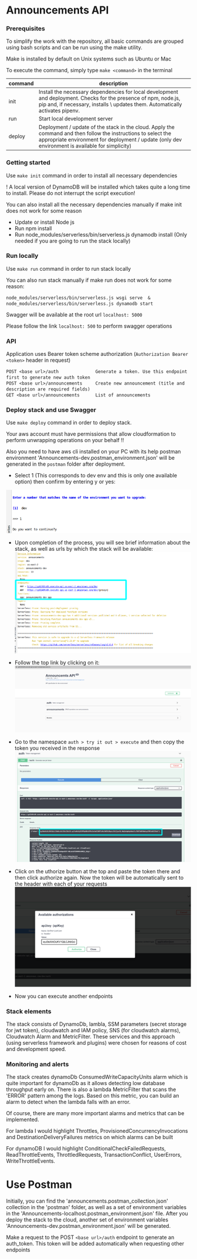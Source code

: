 # Announcements API


### Prerequisites


To simplify the work with the repository, 
all basic commands are grouped using bash scripts and can be run using the make utility.

Make is installed by default on Unix systems such as Ubuntu or Mac

To execute the command, simply type `make <command>` in the terminal

|   command	|  description   	|
|---	|---	|
|  init	|  Install the necessary dependencies for local development and deployment. Checks for the presence of npm, node.js, pip and, if necessary, installs \ updates them. Automatically activates pipenv. |
|  run 	|   Start local development server	|
|  deploy 	|   Deployment / update of the stack in the cloud. Apply the command and then follow the instructions to select the appropriate environment for deployment / update (only dev environment is available for simplicity)	|

### Getting started

Use `make init` command in order to install all necessary dependencies

! A local version of DynamoDB will be installed which takes quite a long time to install. Please do not interrupt the script execution!

You can also install all the necessary dependencies manually if make init does not work for some reason

* Update or install Node js
* Run npm install
* Run node_modules/serverless/bin/serverless.js dynamodb install (Only needed if you are going to run the stack locally)


### Run locally

Use `make run` command in order to run stack locally

You can also run stack manually if make run does not work for some reason:

    node_modules/serverless/bin/serverless.js wsgi serve  & node_modules/serverless/bin/serverless.js dynamodb start 


Swagger will be available at the root url `localhost: 5000`

Please follow the link `localhost: 500` to perform swagger operations

### API

Application uses Bearer token scheme authorization (`Authorization Bearer <token>`  header in  request)

    POST <base url>/auth              Generate a token. Use this endpoint first to generate new auth token
    POST <base url>/announcements     Create new announcement (title and description are required fields)
    GET <base url>/announcements      List of announcements
    
### Deploy stack and use Swagger

Use `make deploy` command in order to deploy stack. 

Your aws account must have permissions that allow cloudformation to perform unwrapping operations on your behalf !!

Also you need to have aws cli installed on your PC with its help postman environment 'Announcements-dev.postman_environment.json' will be generated in the `postman` folder after deployment.

* Select 1 (This corresponds to dev env and this is only one available option) then confirm by entering y or yes:

![alt text](images/start_deploy.png)


* Upon completion of the process, you will see brief information about the stack, as well as urls by which the stack will be available:
![alt text](images/finish_deploy.png)


* Follow the top link by clicking on it:
![alt text](images/api_main.png)

* Go to the namespace `auth > try it out > execute` and then copy the token you received in the response
![alt text](images/token.png)


* Click on the uthorize button at the top and paste the token there and then click authorize again. Now the token will be automatically sent to the header with each of your requests
![alt text](images/authorize.png)

* Now you can execute another endpoints

### Stack elements

The stack consists of DynamoDb, lambla, SSM parameters (secret storage for jwt token), cloudwatch and IAM policy, SNS (for cloudwatch alarms), Cloudwatch Alarm and MetricFilter.
These services and this approach (using serverless framework and plugins) were chosen for reasons of cost and development speed.

### Monitoring and alerts

The stack creates dynamoDb ConsumedWriteCapacityUnits alarm which is quite important for
dynamoDb as it allows detecting low database throughput early on. There is also a lambda
MetricFilter that scans the 'ERROR' pattern among the logs. Based on this metric, 
you can build an alarm to detect when the lambda falls with an error.

Of course, there are many more important alarms and metrics that can be implemented.


For lambda I would highlight Throttles, ProvisionedConcurrencyInvocations and DestinationDeliveryFailures 
metrics on which alarms can be built


For dynamoDB I would highlight ConditionalCheckFailedRequests, ReadThrottleEvents,
 ThrottledRequests, TransactionConflict, UserErrors, WriteThrottleEvents.
 
 
# Use Postman

Initially, you can find the 'announcements.postman_collection.json' collection in the 'postman'
folder, as well as a set of environment variables in the 'Announcements-localhost.postman_environment.json' file.
After you deploy the stack to the cloud, another set of environment variables 'Announcements-dev.postman_environment.json' 
will be generated.


Make a request to the POST `<base url>/auth` endpoint to generate an auth_token. This token will be added automatically when requesting other endpoints



